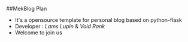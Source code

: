 ##MekBlog Plan
+ It's a opensource template for personal blog based on python-flask
+ Developer : *Lams Lupin* & *Void Rank*
+ Welcome to join us
